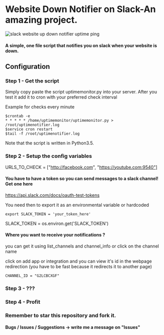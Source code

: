 # Website Down Notifier on Slack-An amazing project.


<img src="https://raw.githubusercontent.com/AndreiD/SlackUptimeMonitor/master/slackmonitor.JPG" alt="slack website up down notifier uptime ping"/>

#### A simple, one file script that notifies you on slack when your website is down.

## Configuration

### Step 1 - Get the script

Simply copy paste the script uptimemonitor.py into your server. After you test it add it to cron with your preferred check interval

Example for checks every minute
~~~~
$crontab -e
* * * * * /home/uptimemonitor/uptimemonitor.py > /root/uptimenotifier.log
$service cron restart
$tail -f /root/uptimenotifier.log
~~~~

Note that the script is written in Python3.5.

### Step 2 -  Setup the config variables


URLS_TO_CHECK = ["http://facebook.com",
                 "https://youtube.com:9540"]

#### You have to have a token so you can send messages to a slack channel! Get one here
https://api.slack.com/docs/oauth-test-tokens

You need then to export it as an environmental variable or hardcoded

~~~~
export SLACK_TOKEN = 'your_token_here'
~~~~

SLACK_TOKEN = os.environ.get('SLACK_TOKEN')

#### Where you want to receive your notifications ?

you can get it using list_channels and channel_info or click on the channel name

click on add app or integration and you can view it's id in the webpage redirection (you have to be fast because it redirects it to another page)

~~~~
CHANNEL_ID = "G2LCBCXGF"
~~~~


### Step 3 - ???

### Step 4 - Profit

### Remember to star this repository and fork it.

#### Bugs / Issues / Suggestions -> write me a message on "Issues"


